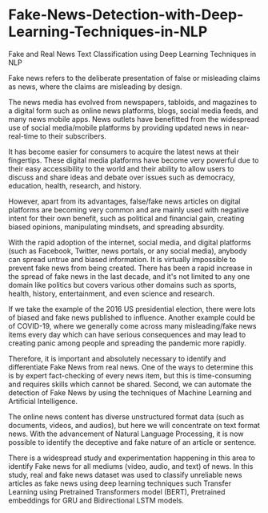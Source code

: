 # Fake-News-Detection-with-Deep-Learning-Techniques-in-NLP
Fake and Real News Text Classification using Deep Learning Techniques in NLP

Fake news refers to the deliberate presentation of false or misleading claims as news, where the claims are misleading by design.

The news media has evolved from newspapers, tabloids, and magazines to a digital form such as online news platforms, blogs, social media feeds, and many news mobile apps. News outlets have benefitted from the widespread use of social media/mobile platforms by providing updated news in near-real-time to their subscribers.

It has become easier for consumers to acquire the latest news at their fingertips. These digital media platforms have become very powerful due to their easy accessibility to the world and their ability to allow users to discuss and share ideas and debate over issues such as democracy, education, health, research, and history.

However, apart from its advantages, false/fake news articles on digital platforms are becoming very common and are mainly used with negative intent for their own benefit, such as political and financial gain, creating biased opinions, manipulating mindsets, and spreading absurdity.

With the rapid adoption of the internet, social media, and digital platforms (such as Facebook, Twitter, news portals, or any social media), anybody can spread untrue and biased information. It is virtually impossible to prevent fake news from being created. There has been a rapid increase in the spread of fake news in the last decade, and it's not limited to any one domain like politics but covers various other domains such as sports, health, history, entertainment, and even science and research.

If we take the example of the 2016 US presidential election, there were lots of biased and fake news published to influence. Another example could be of COVID-19, where we generally come across many misleading/fake news items every day which can have serious consequences and may lead to creating panic among people and spreading the pandemic more rapidly.

Therefore, it is important and absolutely necessary to identify and differentiate Fake News from real news. One of the ways to determine this is by expert fact-checking of every news item, but this is time-consuming and requires skills which cannot be shared. Second, we can automate the detection of Fake News by using the techniques of Machine Learning and Artificial Intelligence.

The online news content has diverse unstructured format data (such as documents, videos, and audios), but here we will concentrate on text format news. With the advancement of Natural Language Processing, it is now possible to identify the deceptive and fake nature of an article or sentence.

There is a widespread study and experimentation happening in this area to identify Fake news for all mediums (video, audio, and text) of news. In this study, real and fake news dataset was used to classify unreliable news articles as fake news using deep learning techniques such Transfer Learning using Pretrained Transformers model (BERT), Pretrained embeddings for GRU and Bidirectional LSTM models.
